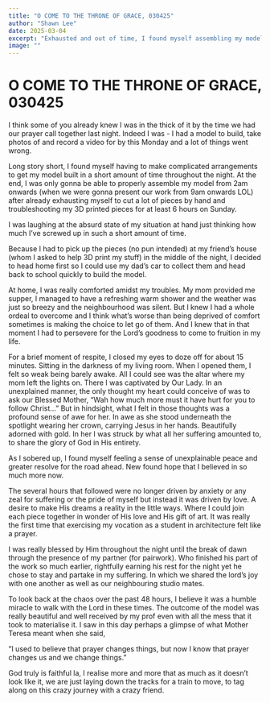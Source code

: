 ```yaml
---
title: "O COME TO THE THRONE OF GRACE, 030425"
author: "Shawn Lee"
date: 2025-03-04
excerpt: "Exhausted and out of time, I found myself assembling my model at 2 AM, yet a moment of reflection before Our Lady filled me with peace and resolve."
image: ""
---
```


# O COME TO THE THRONE OF GRACE, 030425


I think some of you already knew I was in the thick of it by the time we had our prayer call together last night. Indeed I was - I had a model to build, take photos of and record a video for by this Monday and a lot of things went wrong.

Long story short, I found myself having to make complicated arrangements to get my model built in a short amount of time throughout the night. At the end, I was only gonna be able to properly assemble my model from 2am onwards (when we were gonna present our work from 9am onwards LOL) after already exhausting myself to cut a lot of pieces by hand and troubleshooting my 3D printed pieces for at least 6 hours on Sunday.

I was laughing at the absurd state of my situation at hand just thinking how much I’ve screwed up in such a short amount of time.

Because I had to pick up the pieces (no pun intended) at my friend’s house (whom I asked to help 3D print my stuff)  in the middle of the night, I decided to head home first so I could use my dad’s car to collect them and head back to school quickly to build the model.

At home, I was really comforted amidst my troubles. My mom provided me supper, I managed to have a refreshing warm shower and the weather was just so breezy and the neighbourhood was silent.
But I knew I had a whole ordeal to overcome and I think what’s worse than being deprived of comfort sometimes is making the choice to let go of them. And I knew that in that moment I had to persevere for the Lord’s goodness to come to fruition in my life.

For a brief moment of respite, I closed my eyes to doze off for about 15 minutes. Sitting in the darkness of my living room. When I opened them, I felt so weak being barely awake. All I could see was the altar where my mom left the lights on. There I was captivated by Our Lady. In an unexplained manner, the only thought my heart could conceive of was to ask our Blessed Mother, “Wah how much more must it have hurt for you to follow Christ…” But in hindsight, what I felt in those thoughts was a profound sense of awe for her. In awe as she stood underneath the spotlight wearing her crown, carrying Jesus in her hands. Beautifully adorned with gold. In her I was struck by what all her suffering amounted to, to share the glory of God in His entirety.

As I sobered up, I found myself feeling a sense of unexplainable peace and greater resolve for the road ahead. New found hope that I believed in so much more now.

The several hours that followed were no longer driven by anxiety or any zeal for suffering or the pride of myself but instead it was driven by love. A desire to make His dreams a reality in the little ways. Where I could join each piece together in wonder of His love and His gift of art. It was really the first time that exercising my vocation as a student in architecture felt like a prayer.

I was really blessed by Him throughout the night until the break of dawn through the presence of my partner (for pairwork). Who finished his part of the work so much earlier, rightfully earning his rest for the night yet he chose to stay and partake in my suffering. In which we shared the lord’s joy with one another as well as our neighbouring studio mates.

To look back at the chaos over the past 48 hours, I believe it was a humble miracle to walk with the Lord in these times. The outcome of the model was really beautiful and well received by my prof even with all the mess that it took to materialise it. I saw in this day perhaps a glimpse of what Mother Teresa meant when she said,

”I used to believe that prayer changes things, but now I know that prayer changes us and we change things.”

God truly is faithful la, I realise more and more that as much as it doesn’t look like it, we are just laying down the tracks for a train to move, to tag along on this crazy journey with a crazy friend.
